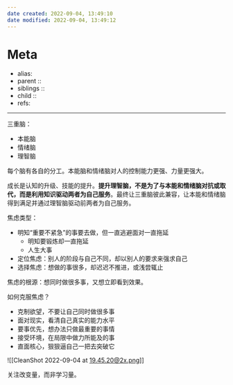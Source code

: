 ```yaml
---
date created: 2022-09-04, 13:49:10
date modified: 2022-09-04, 13:49:12
---
```


# Meta

- alias:
- parent ::
- siblings ::
- child ::
- refs:

---

三重脑：

- 本能脑
- 情绪脑
- 理智脑

每个脑有各自的分工。本能脑和情绪脑对人的控制能力更强、力量更强大。

成长是认知的升级、技能的提升。**提升理智脑，不是为了与本能和情绪脑对抗或取代，而是利用知识驱动两者为自己服务**。最终让三重脑彼此兼容，让本能和情绪脑得到满足并通过理智脑驱动前两者为自己服务。

焦虑类型：

- 明知“重要不紧急”的事要去做，但一直逃避面对一直拖延
    - 明知要锻炼却一直拖延
    - 人生大事
- 定位焦虑：别人的阶段与自己不同，却以别人的要求来强求自己
- 选择焦虑：想做的事很多，却迟迟不推进，或浅尝辄止

焦虑的根源：想同时做很多事，又想立即看到效果。

如何克服焦虑？

- 克制欲望，不要让自己同时做很多事
- 面对现实，看清自己真实的能力水平
- 要事优先，想办法只做最重要的事情
- 接受环境，在局限中做力所能及的事
- 直面核心，狠狠逼自己一把去突破它

![[CleanShot 2022-09-04 at 19.45.20@2x.png]]

关注改变量，而非学习量。